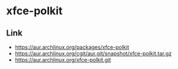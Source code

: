 
# xfce-polkit


## Link

* https://aur.archlinux.org/packages/xfce-polkit
* https://aur.archlinux.org/cgit/aur.git/snapshot/xfce-polkit.tar.gz
* https://aur.archlinux.org/xfce-polkit.git
